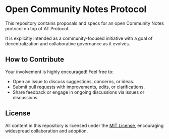 # Open Community Notes Protocol

This repository contains proposals and specs for an open Community Notes protocol on top of AT Protocol.

It is explicitly intended as a community-focused initiative with a goal of decentralization and collaborative governance as it evolves.

## How to Contribute

Your involvement is highly encouraged! Feel free to:

- Open an issue to discuss suggestions, concerns, or ideas.
- Submit pull requests with improvements, edits, or clarifications.
- Share feedback or engage in ongoing discussions via issues or discussions.

## License

All content in this repository is licensed under the [MIT License](LICENSE), encouraging widespread collaboration and adoption.

